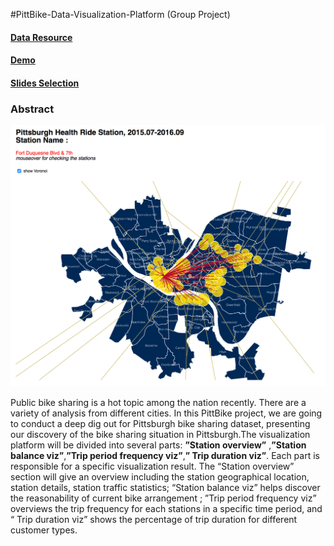 #PittBike-Data-Visualization-Platform (Group Project)


#### [Data Resource](https://healthyridepgh.com/data/)
#### [Demo](http://picso.org:8889/~classinfovis2016fall/projects/group-14/4.html)
#### [Slides Selection](https://github.com/yuqianz93320/PittBike-Data-Visualization-Platform/blob/master/DV_Final%20project%20slides%20selections.pdf)


### Abstract
![alt text](https://github.com/yuqianz93320/PittBike-Data-Visualization-Platform/blob/master/index.png)

Public bike sharing is a hot topic among the nation recently. There
are a variety of analysis from different cities. In this PittBike project,  we
are going to conduct a deep dig out for Pittsburgh bike sharing
dataset, presenting our discovery of the bike sharing situation in
Pittsburgh.The visualization platform will be divided
into several
parts: **”Station overview”** ,**”Station balance viz”**,**”Trip
period frequency viz”**,**” Trip duration viz”**. Each part is
responsible for a specific visualization result. The “Station overview” section will give an overview including the station
geographical location, station details, station traffic statistics;
“Station balance viz” helps discover the reasonability of
current bike arrangement ; ”Trip period frequency viz” overviews the
trip frequency for each stations in a specific time period, and
“ Trip duration viz” shows the percentage of trip duration
for different customer types.
